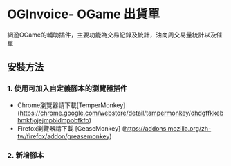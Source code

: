 # OGInvoice- OGame 出貨單
網遊OGame的輔助插件，主要功能為交易紀錄及統計，油商周交易量統計以及催單

## 安裝方法
### 1. 使用可加入自定義腳本的瀏覽器插件
- Chrome瀏覽器請下載[TemperMonkey] (https://chrome.google.com/webstore/detail/tampermonkey/dhdgffkkebhmkfjojejmpbldmpobfkfo)
- Firefox瀏覽器請下載 [GeaseMonkey] (https://addons.mozilla.org/zh-tw/firefox/addon/greasemonkey)

### 2. 新增腳本
